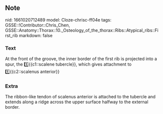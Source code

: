 ## Note
nid: 1661020712489
model: Cloze-chrisc-ff04e
tags: GSSE::!Contributor::Chris_Chen, GSSE::Anatomy::Thorax::10._Osteology_of_the_thorax::Ribs::Atypical_ribs::First_rib
markdown: false

### Text
<div class='toggle'>
  At the front of the groove, the inner border of the first rib is
  projected into a spur, the 1️⃣{{c1::scalene tubercle}}, which
  gives attachment to 1️⃣{{c2::scalenus anterior}}
</div>

### Extra
<p id="27d8fa05-ca48-4389-b545-98f43501938c" class="">The
ribbon-like tendon of scalenus anterior is attached to the tubercle
and extends along a ridge across the upper surface halfway to the
external border.
